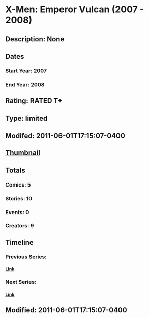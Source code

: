 # X-Men: Emperor Vulcan (2007 - 2008)
## Description: None
## Dates
### Start Year: 2007
### End Year: 2008
## Rating: RATED T+
## Type: limited
## Modifed: 2011-06-01T17:15:07-0400
## [Thumbnail](http://i.annihil.us/u/prod/marvel/i/mg/f/90/4bc3978adfd4a.jpg)
## Totals
### Comics: 5
### Stories: 10
### Events: 0
### Creators: 9
## Timeline
### Previous Series: 
#### [Link]()
### Next Series: 
#### [Link]()
## Modified: 2011-06-01T17:15:07-0400